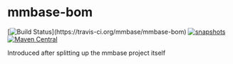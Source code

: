 # mmbase-bom
[![Build Status](https://travis-ci.org/mmbase/mmbase-utils.svg?)](https://travis-ci.org/mmbase/mmbase-bom)
[![snapshots](https://img.shields.io/nexus/s/https/oss.sonatype.org/org.mmbase/mmbase-bom.svg)](https://oss.sonatype.org/content/repositories/staging/org/mmbase/mmbase-bom)
[![Maven Central](https://img.shields.io/maven-central/v/org.mmbase/mmbase-bom.svg?label=Maven%20Central)](https://search.maven.org/search?q=g:%22org.mmbase%22)


Introduced after splitting up the mmbase project itself
